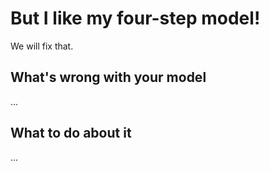 # But I like my four-step model!

We will fix that.

## What's wrong with your model

...

## What to do about it

...

